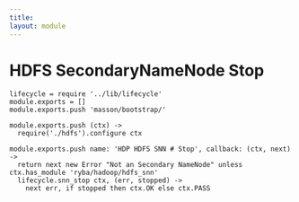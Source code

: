 ```yaml
---
title: 
layout: module
---
```


# HDFS SecondaryNameNode Stop

    lifecycle = require '../lib/lifecycle'
    module.exports = []
    module.exports.push 'masson/bootstrap/'

    module.exports.push (ctx) ->
      require('./hdfs').configure ctx

    module.exports.push name: 'HDP HDFS SNN # Stop', callback: (ctx, next) ->
      return next new Error "Not an Secondary NameNode" unless ctx.has_module 'ryba/hadoop/hdfs_snn'
      lifecycle.snn_stop ctx, (err, stopped) ->
        next err, if stopped then ctx.OK else ctx.PASS
